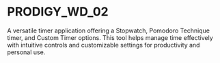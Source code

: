# PRODIGY_WD_02
A versatile timer application offering a Stopwatch, Pomodoro Technique timer, and Custom Timer options. This tool helps manage time effectively with intuitive controls and customizable settings for productivity and personal use.
